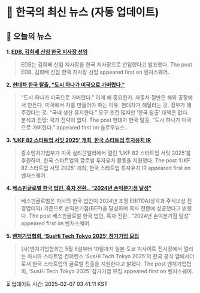 # 📢 한국의 최신 뉴스 (자동 업데이트)

## 📰 오늘의 뉴스
**1. [EDB, 김희배 신임 한국 지사장 선임](https://www.venturesquare.net/956072)**
> EDB는 김희배 신임 지사장을 한국 지사장으로 선임했다고 발표했다.
The post EDB, 김희배 신임 한국 지사장 선임 appeared first on 벤처스퀘어.

**2. [현대차 한국 탈출, “도시 하나가 미국으로 가버렸다.”](https://slownews.kr/126932)**
> “도시 하나가 미국으로 가버렸다.” 이게 왜 중요한가. 자동차 절반은 해외 공장에서 만든다. 미국에서 차를 만들어야 하는 이유. 현대차가 해달라는 것. 정부가 해주겠다는 것. “국내 생산 유지한다.” 요구 조건 많지만 ‘한국 탈출’ 대책은 없다. 분석과 전망: 국가 전략이 없다.
The post 현대차 한국 탈출, “도시 하나가 미국으로 가버렸다.” appeared first on 슬로우뉴스..

**3. [‘UKF 82 스타트업 서밋 2025’ 개최, 한국 스타트업 투자유치 IR](https://www.venturesquare.net/954057)**
> 중소벤처기업부가 미국 실리콘밸리에서 열린 ‘UKF 82 스타트업 서밋 2025’를 후원하며, 한국 스타트업의 글로벌 투자유치 활동을 지원했다.
The post ‘UKF 82 스타트업 서밋 2025’ 개최, 한국 스타트업 투자유치 IR appeared first on 벤처스퀘어.

**4. [베스핀글로벌 한국 법인, 흑자 전환.. “2024년 손익분기점 달성”](https://www.venturesquare.net/953604)**
> 베스핀글로벌은 자사의 한국 법인이 2024년 조정 EBITDA(상각과 주식보상 전 영업이익) 기준으로 손익분기점(BEP)을 달성하며 흑자 전환에 성공했다고 밝혔다.
The post 베스핀글로벌 한국 법인, 흑자 전환.. “2024년 손익분기점 달성” appeared first on 벤처스퀘어.

**5. [벤처기업협회, ‘SusHi Tech Tokyo 2025’ 참가기업 모집](https://www.venturesquare.net/955161)**
> (사)벤처기업협회는 5월 8일부터 10일까지 일본 도쿄 빅사이트 전시장에서 열리는 아시아 스타트업 컨퍼런스 ‘SusHi Tech Tokyo 2025’의 한국 공식 앰배서더로서 한국 스타트업의 글로벌 진출을 지원한다고 밝혔다.
The post 벤처기업협회, ‘SusHi Tech Tokyo 2025’ 참가기업 모집 appeared first on 벤처스퀘어.


⏳ 업데이트 시간: 2025-02-07 03:41:11 KST
